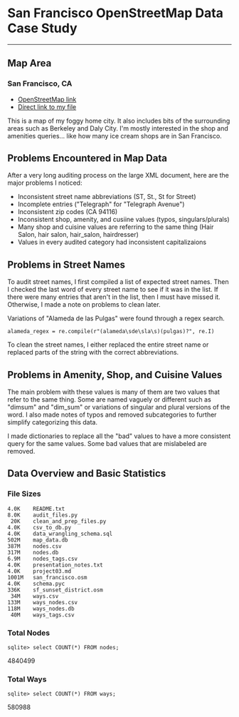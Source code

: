 # San Francisco OpenStreetMap Data Case Study
---
## Map Area
### San Francisco, CA
  * [OpenStreetMap link](https://www.openstreetmap.org/relation/111968)
  * [Direct link to my file](https://drive.google.com/open?id=0B2BGHnr9cnONSEJYd3FTSEQ2TU0)

This is a map of my foggy home city. It also includes bits of the surrounding areas such as Berkeley and Daly City. I'm mostly interested in the shop and amenities queries... like how many ice cream shops are in San Francisco.

## Problems Encountered in Map Data
After a very long auditing process on the large XML document, here are the major problems I noticed:
  * Inconsistent street name abbreviations (ST, St., St for Street)
  * Incomplete entries ("Telegraph" for "Telegraph Avenue")
  * Inconsistent zip codes (CA 94116)
  * Inconsistent shop, amenity, and cusiine values (typos, singulars/plurals)
  * Many shop and cuisine values are referring to the same thing (Hair Salon, hair salon, hair_salon, hairdresser)
  * Values in every audited category had inconsistent capitalizaions 

## Problems in Street Names
To audit street names, I first compiled a list of expected street names. Then I checked the last word of every street name to see if it was in the list. If there were many entries that aren't in the list, then I must have missed it. Otherwise, I made a note on problems to clean later. 

Variations of "Alameda de las Pulgas" were found through a regex search.

```alameda_regex = re.compile(r"(alameda\sde\sla\s)(pulgas)?", re.I)```

To clean the street names, I either replaced the entire street name or replaced parts of the string with the correct abbreviations.

## Problems in Amenity, Shop, and Cuisine Values
The main problem with these values is many of them are two values that refer to the same thing. Some are named vaguely or different such as "dimsum" and "dim_sum" or variations of singular and plural versions of the word. I also made notes of typos and removed subcategories to further simplify categorizing this data.

I made dictionaries to replace all the "bad" values to have a more consistent query for the same values. Some bad values that are mislabeled are removed.

## Data Overview and Basic Statistics

### File Sizes
```
4.0K	README.txt
8.0K	audit_files.py
 20K	clean_and_prep_files.py
4.0K	csv_to_db.py
4.0K	data_wrangling_schema.sql
502M	map_data.db
387M	nodes.csv
317M	nodes.db
6.9M	nodes_tags.csv
4.0K	presentation_notes.txt
4.0K	project03.md
1001M	san_francisco.osm
4.0K	schema.pyc
336K	sf_sunset_district.osm
 34M	ways.csv
133M	ways_nodes.csv
118M	ways_nodes.db
 40M	ways_tags.csv
 ```

### Total Nodes
```
sqlite> select COUNT(*) FROM nodes;
```
4840499

### Total Ways
```
sqlite> select COUNT(*) FROM ways;
```
580988

